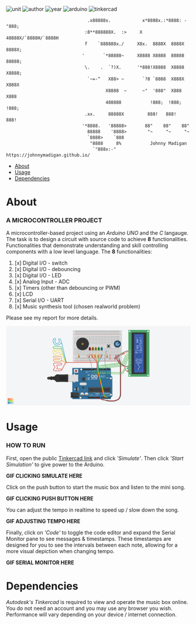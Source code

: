 ![unit](https://img.shields.io/badge/CAB202-Microprocessors%20and%20Digital%20Systems-ff69b4?style=plastic)
![author](https://img.shields.io/badge/Author-Johnny%20Madigan-yellow?style=plastic)
![year](https://img.shields.io/badge/Year-2020-lightgrey?style=plastic)
![arduino](https://img.shields.io/badge/Arduino-C/C++-informational?style=plastic&logo=arduino)
![tinkercad](https://img.shields.io/badge/Autodesk-Tinkercad-informational?style=plastic&logo=autodesk)

                                   .x88888x.            x*8888x.:*8888: -"888;                                   
                                  :8**888888X.  :>     X   48888X/`8888H/`8888H
                                  f    `888888x./     X8x.  8888X  8888X  8888X;
                                 '       `*88888~     X8888 X8888  88888  88888;
                                  \.    .  `?)X.      '*888!X8888  X8888  X8888;
                                   `~=-^   X88> ~       `?8 `8888  X888X  X888X
                                          X8888  ~      ~"  '888"  X888   X888
                                          488888           !888;  !888;  !888;
                                  .xx.     88888X         888!   888!   888!
                                 '*8888.   '88888>       88"    88"    88"
                                   88888    '8888>        "~     "~     "~
                                   `8888>    `888                       
                                    "8888     8%           Johnny Madigan
                                     `"888x:-"    https://johnnymadigan.github.io/

- [About](#about)
- [Usage](#usage)
- [Dependencies](#dependencies)

# About
### A MICROCONTROLLER PROJECT
A microcontroller-based project using an *Arduino UNO* and the *C* langauge. The task is to design a circuit with source code to achieve **8** functionalities. Functionalities that demonstrate understanding and skill controlling components with a low level language. The **8** functionalities:

1. [x] Digital I/O - switch
2. [x] Digital I/O - debouncing
3. [x] Digital I/O - LED
4. [x] Analog Input - ADC
5. [x] Timers (other than debouncing or PWM)
6. [x] LCD
7. [x] Serial I/O - UART
8. [x] Music synthesis tool (chosen realworld problem)

Please see my report for more details.

![circuit snapshot](/img/v6-undertale-musicbox-snapshot.png)

# Usage
### HOW TO RUN
First, open the public [Tinkercad link](https://www.tinkercad.com/things/6StnqF56pt9) and click *'Simulate'*. Then click *'Start Simulation'* to give power to the Arduino.

**GIF CLICKING SIMULATE HERE**

Click on the push button to start the music box and listen to the mini song.

**GIF CLICKING PUSH BUTTON HERE**

You can adjust the tempo in realtime to speed up / slow down the song.

**GIF ADJUSTING TEMPO HERE**

Finally, click on *'Code'* to toggle the code editor and expand the Serial Monitor pane to see messages & timestamps. These timestamps are designed for you to see the intervals between each note, allowing for a more visual depiction when changing tempo.

**GIF SERIAL MONITOR HERE**

# Dependencies
*Autodesk's Tinkercad* is required to view and operate the music box online. You do not need an account and you may use any browser you wish. Performance will vary depending on your device / internet connection.
